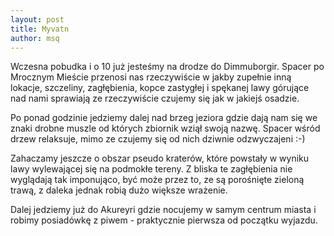```yaml
---
layout: post
title: Myvatn
author: msq
---
```

Wczesna pobudka i o 10 już jesteśmy na drodze do Dimmuborgir. Spacer po Mrocznym Mieście przenosi nas rzeczywiście w jakby zupełnie inną lokacje, szczeliny, zagłębienia, kopce zastygłej i spękanej lawy górujące nad nami sprawiają ze rzeczywiście czujemy się jak w jakiejś osadzie. 

Po ponad godzinie jedziemy dalej nad brzeg jeziora gdzie dają nam się we znaki drobne muszle od których zbiornik wziął swoją nazwę. Spacer wśród drzew relaksuje, mimo ze czujemy się od nich dziwnie odzwyczajeni :-) 

Zahaczamy jeszcze o obszar pseudo kraterów, które powstały w wyniku lawy wylewającej się na podmokłe tereny. Z bliska te zagłębienia nie wyglądają tak imponująco, być może przez to, ze są porośnięte zieloną trawą, z daleka jednak robią dużo większe wrażenie. 

Dalej jedziemy już do Akureyri gdzie nocujemy w samym centrum miasta i robimy posiadówkę z piwem - praktycznie pierwsza od początku wyjazdu. 

